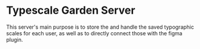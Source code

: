 # Typescale Garden Server

This server's main purpose is to store the and handle the saved typographic scales for each user, as well as to directly connect those with the figma plugin.
